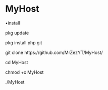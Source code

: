 # MyHost
•install
<p>pkg update</p>
<p>pkg install php git</p>
<p>git clone https://github.com/MrZezYT/MyHost/
<p>cd MyHost</p
<p>chmod +x MyHost</p>
<p>./MyHost</p>
